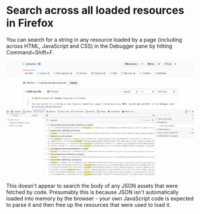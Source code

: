 # Search across all loaded resources in Firefox

You can search for a string in any resource loaded by a page (including across HTML, JavaScript and CSS) in the Debugger pane by hitting Command+Shift+F.

![Screenshot of search interface](search-across-all-resources.jpg)

This doesn't appear to search the body of any JSON assets that were fetched by code. Presumably this is because JSON isn't automatically loaded into memory by the browser - your own JavaScript code is expected to parse it and then free up the resources that were used to load it.
